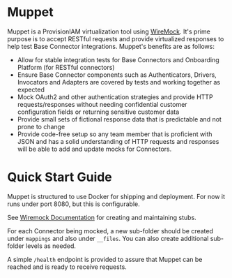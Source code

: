 # Muppet

Muppet is a ProvisionIAM virtualization tool using [WireMock](https://wiremock.org/).  It's prime purpose is to accept RESTful
requests and provide virtualized responses to help test Base Connector integrations.  Muppet's benefits are as follows:

- Allow for stable integration tests for Base Connectors and Onboarding Platform (for RESTful connectors)
- Ensure Base Connector components such as Authenticators, Drivers, Invocators and Adapters are covered by tests
and working together as expected
- Mock OAuth2 and other authentication strategies and provide HTTP requests/responses without needing confidential customer
configuration fields or returning sensitive customer data
- Provide small sets of fictional response data that is predictable and not prone to change
- Provide code-free setup so any team member that is proficient with JSON and has a solid understanding of HTTP requests and responses
will be able to add and update mocks for Connectors.

# Quick Start Guide

Muppet is structured to use Docker for shipping and deployment.  For now it runs under port 8080, but this is configurable.

See [Wiremock Documentation](https://wiremock.org/docs/stubbing/) for creating and maintaining stubs.

For each Connector being mocked, a new sub-folder should be created under `mappings` and also under `__files`.  You can also create additional
sub-folder levels as needed.

A simple `/health` endpoint is provided to assure that Muppet can be reached and is ready to receive requests.